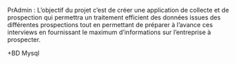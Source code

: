 PrAdmin : L’objectif du projet c’est de créer une application de collecte et de prospection qui permettra
un traitement efficient des données issues des différentes prospections tout en permettant de
préparer à l’avance ces interviews en fournissant le maximum d’informations sur l’entreprise
à prospecter.

+BD Mysql 
